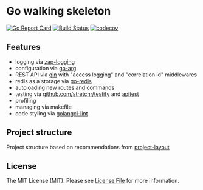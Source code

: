 # Go walking skeleton
[![Go Report Card](https://goreportcard.com/badge/github.com/aurelius15/go-skeleton)](https://goreportcard.com/report/github.com/aurelius15/go-skeleton)
[![Build Status](https://app.travis-ci.com/aurelius15/go-skeleton.svg?token=JGY9GZm9cXWUmfpm1c5C&branch=master)](https://app.travis-ci.com/aurelius15/go-skeleton)
[![codecov](https://codecov.io/gh/aurelius15/go-skeleton/branch/master/graph/badge.svg?token=M708NM3HOP)](https://codecov.io/gh/aurelius15/go-skeleton)

## Features
- logging via [zap-logging](go.uber.org/zap)
- configuration via [go-arg](github.com/alexflint/go-arg)
- REST API via [gin](github.com/gin-gonic/gin) with "access logging" and "correlation id" middlewares
- redis as a storage via [go-redis](github.com/go-redis/redis/v8)
- autoloading new routes and commands
- testing via [github.com/stretchr/testify](testify) and [apitest](github.com/steinfletcher/apitest) 
- profiling
- managing via makefile
- code styling via [golangci-lint](https://golangci-lint.run/)

## Project structure

Project structure based on recommendations from [project-layout](https://github.com/golang-standards/project-layout)

## License

The MIT License (MIT). Please see [License File](LICENSE) for more information.